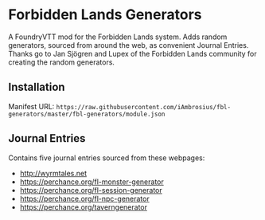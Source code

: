 # Forbidden Lands Generators
A FoundryVTT mod for the Forbidden Lands system. Adds random generators, sourced from around the web, as convenient Journal Entries. Thanks go to Jan Sjögren and Lupex of the Forbidden Lands community for creating the random generators.

## Installation

Manifest URL: `https://raw.githubusercontent.com/iAmbrosius/fbl-generators/master/fbl-generators/module.json`

## Journal Entries

Contains five journal entries sourced from these webpages:

- http://wyrmtales.net
- https://perchance.org/fl-monster-generator
- https://perchance.org/fl-session-generator
- https://perchance.org/fl-npc-generator
- https://perchance.org/taverngenerator
